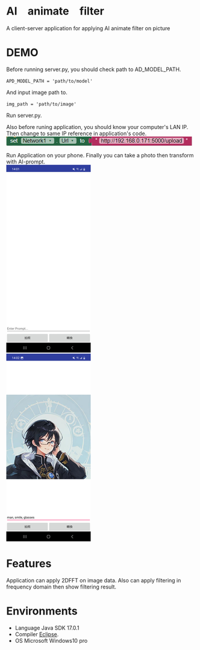 # AI　animate　filter
A client-server application for applying AI animate filter on picture


# DEMO

Before running server.py, you should check path to AD_MODEL_PATH.
```
APD_MODEL_PATH = 'path/to/model'
```

And input image path to.
```
img_path = 'path/to/image'
```
Run server.py.<br />

Also before runing application, you should know your computer's LAN IP.
Then change to same IP reference in application's code.
![image](https://github.com/ooniwatori/AI-animate-filter/blob/main/code%20screenshot.png)<br />

Run Application on your phone. Finally you can take a photo then transform with AI-prompt.<br />
![image](https://github.com/ooniwatori/AI-animate-filter/blob/main/demo/demo1.png)<br />
![image](https://github.com/ooniwatori/AI-animate-filter/blob/main/demo/demo2.png)<br />




# Features

Application can apply 2DFFT on image data. Also can apply filtering in frequency domain then show filtering result.

# Environments 

* Language Java SDK 17.0.1
* Compiler [Eclipse](https://www.eclipse.org/).
* OS Microsoft Windows10 pro
